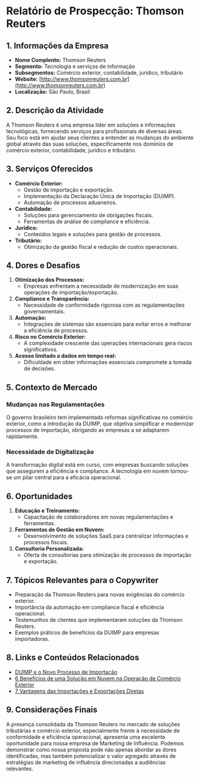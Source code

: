 # Relatório de Prospecção: Thomson Reuters

## 1. Informações da Empresa
- **Nome Complento:** Thomson Reuters
- **Segmento:** Tecnologia e serviços de informação
- **Subsegmentos:** Comércio exterior, contabilidade, jurídico, tributário
- **Website:** [http://www.thomsonreuters.com.br](http://www.thomsonreuters.com.br)
- **Localização:** São Paulo, Brasil

## 2. Descrição da Atividade
A Thomson Reuters é uma empresa líder em soluções e informações tecnológicas, fornecendo serviços para profissionais de diversas áreas. Seu foco está em ajudar seus clientes a entender as mudanças do ambiente global através das suas soluções, especificamente nos domínios de comércio exterior, contabilidade, jurídico e tributário.

## 3. Serviços Oferecidos
- **Comércio Exterior:**
  - Gestão de importação e exportação.
  - Implementação da Declaração Única de Importação (DUIMP).
  - Automação de processos aduaneiros.
- **Contabilidade:**
  - Soluções para gerenciamento de obrigações fiscais.
  - Ferramentas de análise de compliance e eficiência.
- **Jurídico:**
  - Conteúdos legais e soluções para gestão de processos.
- **Tributário:**
  - Otimização da gestão fiscal e redução de custos operacionais.

## 4. Dores e Desafios
1. **Otimização dos Processos:**
   - Empresas enfrentam a necessidade de modernização em suas operações de importação/exportação.
2. **Compliance e Transparência:**
   - Necessidade de conformidade rigorosa com as regulamentações governamentais.
3. **Automação:**
   - Integrações de sistemas são essenciais para evitar erros e melhorar a eficiência de processos.
4. **Risco no Comércio Exterior:**
   - A complexidade crescente das operações internacionais gera riscos significativos.
5. **Acesso limitado a dados em tempo real:**
   - Dificuldade em obter informações essenciais compromete a tomada de decisões.

## 5. Contexto de Mercado
### Mudanças nas Regulamentações
O governo brasileiro tem implementado reformas significativas no comércio exterior, como a introdução da DUIMP, que objetiva simplificar e modernizar processos de importação, obrigando as empresas a se adaptarem rapidamente.

### Necessidade de Digitalização
A transformação digital está em curso, com empresas buscando soluções que assegurem a eficiência e compliance. A tecnologia em nuvem tornou-se um pilar central para a eficácia operacional.

## 6. Oportunidades
1. **Educação e Treinamento:**
   - Capacitação de colaboradores em novas regulamentações e ferramentas.
2. **Ferramentas de Gestão em Nuvem:**
   - Desenvolvimento de soluções SaaS para centralizar informações e processos fiscais.
3. **Consultoria Personalizada:**
   - Oferta de consultorias para otimização de processos de importação e exportação.

## 7. Tópicos Relevantes para o Copywriter
- Preparação da Thomson Reuters para novas exigências do comércio exterior.
- Importância da automação em compliance fiscal e eficiência operacional.
- Testemunhos de clientes que implementaram soluções da Thomson Reuters.
- Exemplos práticos de benefícios da DUIMP para empresas importadoras.

## 8. Links e Conteúdos Relacionados
- [DUIMP e o Novo Processo de Importação](http://www.thomsonreuters.com.br/pt/tax-accounting/comercio-exterior/blog/duimp-e-o-novo-processo-de-importacao-saiba-o-que-muda-e-como-se-adaptar.html)
- [6 Benefícios de uma Solução em Nuvem na Operação de Comércio Exterior](http://www.thomsonreuters.com.br/pt/tax-accounting/comercio-exterior/blog/6-beneficios-de-uma-solucao-em-nuvem-na-operacao-de-comercio-exterior.html)
- [7 Vantagens das Importações e Exportações Diretas](http://www.thomsonreuters.com.br/pt/tax-accounting/comercio-exterior/blog/7-vantagens-das-importacoes-e-exportacoes-diretas-e-sem-intermediarios.html)

## 9. Considerações Finais
A presença consolidada da Thomson Reuters no mercado de soluções tributárias e comércio exterior, especialmente frente à necessidade de conformidade e eficiência operacional, apresenta uma excelente oportunidade para nossa empresa de Marketing de Influência. Podemos demonstrar como nossa proposta pode não apenas abordar as dores identificadas, mas também potencializar o valor agregado através de estratégias de marketing de influência direcionadas a audiências relevantes.